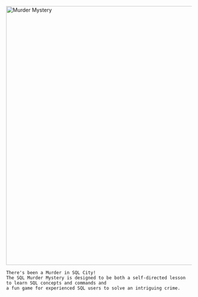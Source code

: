 
<img width="703" alt="Murder Mystery" src="https://user-images.githubusercontent.com/58165250/188505213-33c087bb-1db6-4c85-8192-28388985cdaa.PNG">


    There's been a Murder in SQL City! 
    The SQL Murder Mystery is designed to be both a self-directed lesson to learn SQL concepts and commands and 
    a fun game for experienced SQL users to solve an intriguing crime.
